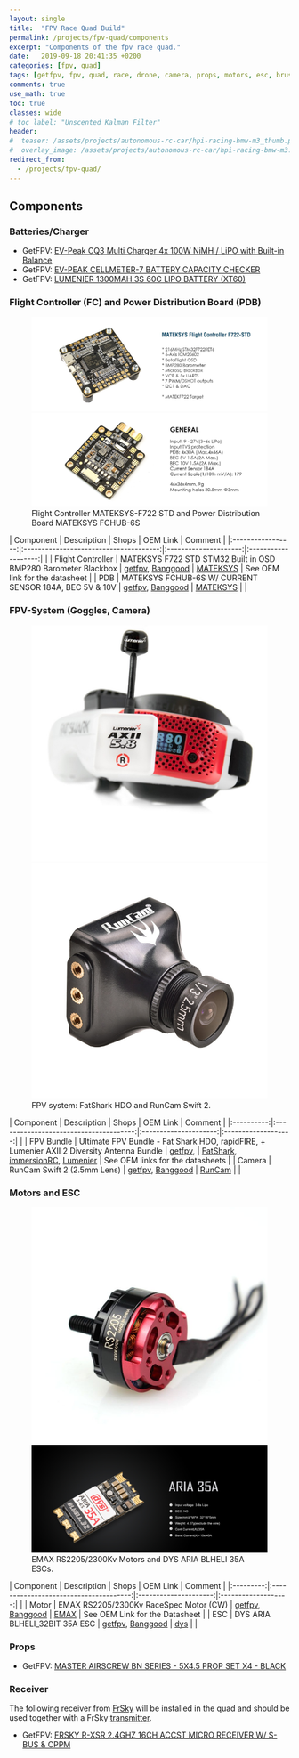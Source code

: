 ```yaml
---
layout: single
title:  "FPV Race Quad Build"
permalink: /projects/fpv-quad/components
excerpt: "Components of the fpv race quad."
date:   2019-09-18 20:41:35 +0200
categories: [fpv, quad]
tags: [getfpv, fpv, quad, race, drone, camera, props, motors, esc, brushless, goggles]
comments: true
use_math: true
toc: true
classes: wide
# toc_label: "Unscented Kalman Filter"
header:
#  teaser: /assets/projects/autonomous-rc-car/hpi-racing-bmw-m3_thumb.png
#  overlay_image: /assets/projects/autonomous-rc-car/hpi-racing-bmw-m3.png
redirect_from:
  - /projects/fpv-quad/
---
```


## Components


### Batteries/Charger

- GetFPV: [EV-Peak CQ3 Multi Charger 4x 100W NiMH / LiPO with Built-in Balance](https://www.getfpv.com/ev-peak-cq3-multi-charger-4x-100w-nimh-lipo-with-built-in-balance.html?cmid=eHZ3Y2tBWGYrQWM9&afid=TVZmU1BzYnlObnc9&ats=WDA0ZG1qK1ZCcW89)
- GetFPV: [EV-PEAK CELLMETER-7 BATTERY CAPACITY CHECKER](https://www.getfpv.com/ev-peak-cellmeter-7-battery-capacity-checker.html?cmid=eHZ3Y2tBWGYrQWM9&afid=TVZmU1BzYnlObnc9&ats=WDA0ZG1qK1ZCcW89)
- GetFPV: [LUMENIER 1300MAH 3S 60C LIPO BATTERY (XT60)](https://www.getfpv.com/lumenier-1300mah-3s-60c-lipo-battery-xt60.html?cmid=eHZ3Y2tBWGYrQWM9&afid=TVZmU1BzYnlObnc9&ats=WDA0ZG1qK1ZCcW89)

### Flight Controller (FC) and Power Distribution Board (PDB)

<figure class="half">
    <a href="/assets/collections/fpv-quad/mateksys-F722-STD.jpg"><img src="/assets/collections/fpv-quad/mateksys-F722-STD.jpg"></a>
    <a href="/assets/collections/fpv-quad/mateksys-fchub-6s.jpg"><img src="/assets/collections/fpv-quad/mateksys-fchub-6s.jpg"></a>
    <figcaption>Flight Controller MATEKSYS-F722 STD and Power Distribution Board MATEKSYS FCHUB-6S</figcaption>
</figure>

| Component         | Description                            | Shops                 | OEM Link            | Comment |
|:-----------------:|:--------------------------------------:|:---------------------:|:-------------------:|         |
| Flight Controller | MATEKSYS F722 STD STM32 Built in OSD BMP280 Barometer Blackbox | [getfpv](https://www.getfpv.com/matek-systems-f722-std-flight-controller-w-f7-32k-gyro-bfosd-barometer.html?cmid=eHZ3Y2tBWGYrQWM9&afid=TVZmU1BzYnlObnc9&ats=WDA0ZG1qK1ZCcW89), [Banggood](https://www.banggood.com/Matek-Systems-F722-STD-STM32F722-Flight-Controller-Built-in-OSD-BMP280-Barometer-Blackbox-for-RC-Drone-p-1225166.html?rmmds=myorder&cur_warehouse=UK&p=GQ230138854743201909&custlinkid=604567)  | [MATEKSYS](http://www.mateksys.com/?portfolio=f722-std) | See OEM link for the datasheet | 
| PDB       | MATEKSYS FCHUB-6S W/ CURRENT SENSOR 184A, BEC 5V & 10V | [getfpv](https://www.getfpv.com/matek-fchub-6s-pdb.html?cmid=eHZ3Y2tBWGYrQWM9&afid=TVZmU1BzYnlObnc9&ats=WDA0ZG1qK1ZCcW89), [Banggood](https://www.banggood.com/Matek-FCHUB-6S-Hub-Power-Distribution-Board-5V-10V-BEC-Built-in-184A-Current-Sensor-p-1147591.html?rmmds=myorder&cur_warehouse=CN&p=GQ230138854743201909&custlinkid=604638) | [MATEKSYS](http://www.mateksys.com/?portfolio=fchub-6s#tab-id-1) |  |


### FPV-System (Goggles, Camera)

<figure class="half">
    <a href="/assets/collections/fpv-quad/ultimate-fatshark-hdo-antenna-bundle.jpg"><img src="/assets/collections/fpv-quad/ultimate-fatshark-hdo-antenna-bundle.jpg"></a>
    <a href="/assets/collections/fpv-quad/runcam-swift-2.jpg"><img src="/assets/collections/fpv-quad/runcam-swift-2.jpg"></a>
    <figcaption>FPV system: FatShark HDO and RunCam Swift 2.</figcaption>
</figure>

| Component  | Description                            | Shops                 | OEM Link            | Comment |
|:----------:|:--------------------------------------:|:---------------------:|:-------------------:|         |
| FPV Bundle | Ultimate FPV Bundle - Fat Shark HDO, rapidFIRE, + Lumenier AXII 2 Diversity Antenna Bundle | [getfpv](https://www.getfpv.com/ultimate-fpv-bundle.html?cmid=eHZ3Y2tBWGYrQWM9&afid=TVZmU1BzYnlObnc9&ats=WDA0ZG1qK1ZCcW89),  | [FatShark](https://www.fatshark.com/product/hdo-fpv-goggles/), [immersionRC](https://www.immersionrc.com/fpv-products/rapidfire/), [Lumenier](https://www.lumenier.com/products/antennas)  | See OEM links for the datasheets | 
| Camera       | RunCam Swift 2 (2.5mm Lens)          | [getfpv](https://www.getfpv.com/runcam-swift-2-2-5mm-lens-orange.html?cmid=eHZ3Y2tBWGYrQWM9&afid=TVZmU1BzYnlObnc9&ats=WDA0ZG1qK1ZCcW89), [Banggood](https://www.banggood.com/RunCam-Swift-2-13-CCD-PAL-Micro-Camera-FOV-130150165-Degree-2_5mm2_3mm2_1mm-Integrated-OSD-MIC-p-1118948.html?rmmds=myorder&ID=226517043&cur_warehouse=UK&p=GQ230138854743201909&custlinkid=604623) | [RunCam](https://shop.runcam.com/runcam-swift-2/) |  |

### Motors and ESC

<figure class="half">
    <a href="/assets/collections/fpv-quad/emax-rs2205.jpg"><img src="/assets/collections/fpv-quad/emax-rs2205.jpg"></a>
    <a href="/assets/collections/fpv-quad/dys-aria-35a-esc.jpg"><img src="/assets/collections/fpv-quad/dys-aria-35a-esc.jpg"></a>
    <figcaption>EMAX RS2205/2300Kv Motors and DYS ARIA BLHELI 35A ESCs.</figcaption>
</figure>

| Component | Description                            | Shops                 | OEM Link            | Comment |
|:---------:|:--------------------------------------:|:---------------------:|:-------------------:|         |
| Motor     | EMAX RS2205/2300Kv RaceSpec Motor (CW) | [getfpv](https://www.getfpv.com/emax-rs2205-2300kv-racespec-motor-cw.html?cmid=eHZ3Y2tBWGYrQWM9&afid=TVZmU1BzYnlObnc9&ats=WDA0ZG1qK1ZCcW89), [Banggood](https://www.banggood.com/4X-Emax-RS2205-2300-Racing-Edition-CWCCW-Motor-For-FPV-Multicopter-p-1032857.html?rmmds=myorder&cur_warehouse=CN&p=GQ230138854743201909&custlinkid=604589) | [EMAX](https://emaxmodel.com/emax-rs2205-racespec-motor.html)  | See OEM Link for the Datasheet | 
| ESC       | DYS ARIA BLHELI_32BIT 35A ESC          | [getfpv](https://www.getfpv.com/dys-aria-blheli-32bit-35a-esc.html?cmid=eHZ3Y2tBWGYrQWM9&afid=TVZmU1BzYnlObnc9&ats=WDA0ZG1qK1ZCcW89), [Banggood](https://www.banggood.com/4X-DYS-Aria-BLHeli_32bit-35A-35amp-Brushless-ESC-3-6S-Dshot1200-Ready-Built-in-Current-Meter-Sensor-p-1187402.html?rmmds=myorder&cur_warehouse=CN&p=GQ230138854743201909&custlinkid=604595) | [dys](http://www.dys.hk/product/ARIA%2035A.html) |  |


### Props

- GetFPV: [MASTER AIRSCREW BN SERIES - 5X4.5 PROP SET X4 - BLACK](https://www.getfpv.com/master-airscrew-bn-series-5x4-5-prop-set-x4-black.html?cmid=eHZ3Y2tBWGYrQWM9&afid=TVZmU1BzYnlObnc9&ats=WDA0ZG1qK1ZCcW89)

### Receiver

The following receiver from [FrSky](/projects/fpv-quad/fpv-glossar/#frsky) will be installed in the quad and should be used together with a FrSky [transmitter](/projects/fpv-quad/fpv-glossar/#transmitter).
- GetFPV: [FRSKY R-XSR 2.4GHZ 16CH ACCST MICRO RECEIVER W/ S-BUS & CPPM](https://www.getfpv.com/frsky-r-xsr-2-4ghz-16ch-accst-micro-receiver-w-s-bus-cppm.html?cmid=eHZ3Y2tBWGYrQWM9&afid=TVZmU1BzYnlObnc9&ats=WDA0ZG1qK1ZCcW89)

